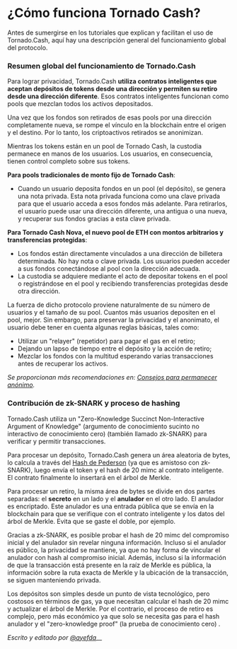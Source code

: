 # ¿Cómo funciona Tornado Cash?

Antes de sumergirse en los tutoriales que explican y facilitan el uso de Tornado.Cash, aquí hay una descripción general del funcionamiento global del protocolo.

### Resumen global del funcionamiento de Tornado.Cash

Para lograr privacidad, Tornado.Cash **utiliza contratos inteligentes que aceptan depósitos de tokens desde una dirección y permiten su retiro desde una dirección diferente**. Esos contratos inteligentes funcionan como pools que mezclan todos los activos depositados.&#x20;

Una vez que los fondos son retirados de esas pools por una dirección completamente nueva, se rompe el vínculo en la blockchain entre el origen y el destino. Por lo tanto, los criptoactivos retirados se anonimizan.&#x20;

Mientras los tokens están en un pool de Tornado Cash, la custodia permanece en manos de los usuarios. Los usuarios, en consecuencia, tienen control completo sobre sus tokens.

**Para pools tradicionales de monto fijo de Tornado Cash**:

* Cuando un usuario deposita fondos en un pool (el depósito), se genera una nota privada. Esta nota privada funciona como una clave privada para que el usuario acceda a esos fondos más adelante. Para retirarlos, el usuario puede usar una dirección diferente, una antigua o una nueva, y recuperar sus fondos gracias a esta clave privada.

**Para Tornado Cash Nova, el nuevo pool de ETH con montos arbitrarios y transferencias protegidas**:

* Los fondos están directamente vinculados a una dirección de billetera determinada. No hay nota o clave privada. Los usuarios pueden acceder a sus fondos conectándose al pool con la dirección adecuada.
* La custodia se adquiere mediante el acto de depositar tokens en el pool o registrándose en el pool y recibiendo transferencias protegidas desde otra dirección.

La fuerza de dicho protocolo proviene naturalmente de su número de usuarios y el tamaño de su pool. Cuantos más usuarios depositen en el pool, mejor. Sin embargo, para preservar la privacidad y el anonimato, el usuario debe tener en cuenta algunas reglas básicas, tales como:

* Utilizar un "relayer" (repetidor) para pagar el gas en el retiro;
* Dejando un lapso de tiempo entre el depósito y la acción de retiro;
* Mezclar los fondos con la multitud esperando varias transacciones antes de recuperar los activos.

_Se proporcionan más recomendaciones en:_ [_Consejos para permanecer anónimo_](tips-to-remain-anonymous.md)_._

### Contribución de zk-SNARK y proceso de hashing

Tornado.Cash utiliza un "Zero-Knowledge Succinct Non-Interactive Argument of Knowledge" (argumento de conocimiento sucinto no interactivo de conocimiento cero) (también llamado zk-SNARK) para verificar y permitir transacciones.

Para procesar un depósito, Tornado.Cash genera un área aleatoria de bytes, lo calcula a través del [Hash de Pederson](https://iden3-docs.readthedocs.io/en/latest/iden3\_repos/research/publications/zkproof-standards-workshop-2/pedersen-hash/pedersen.html) (ya que es amistoso con zk-SNARK), luego envía el token y el hash de 20 mimc al contrato inteligente. El contrato finalmente lo insertará en el árbol de Merkle.

Para procesar un retiro, la misma área de bytes se divide en dos partes separadas: el **secreto** en un lado y el **anulador** en el otro lado. El anulador es encriptado. Este anulador es una entrada pública que se envía en la blockchain para que se verifique con el contrato inteligente y los datos del árbol de Merkle. Evita que se gaste el doble, por ejemplo.

Gracias a zk-SNARK, es posible probar el hash de 20 mimc del compromiso inicial y del anulador sin revelar ninguna información. Incluso si el anulador es público, la privacidad se mantiene, ya que no hay forma de vincular el anulador con hash al compromiso inicial. Además, incluso si la información de que la transacción está presente en la raíz de Merkle es pública, la información sobre la ruta exacta de Merkle y la ubicación de la transacción, se siguen manteniendo privada.

Los depósitos son simples desde un punto de vista tecnológico, pero costosos en términos de gas, ya que necesitan calcular el hash de 20 mimc y actualizar el árbol de Merkle. Por el contrario, el proceso de retiro es complejo, pero más económico ya que solo se necesita gas para el hash anulador y el "zero-knowledge proof" (la prueba de conocimiento cero) .

_Escrito y editado por_ [_@ayefda_](https://torn.community/u/ayefda)__